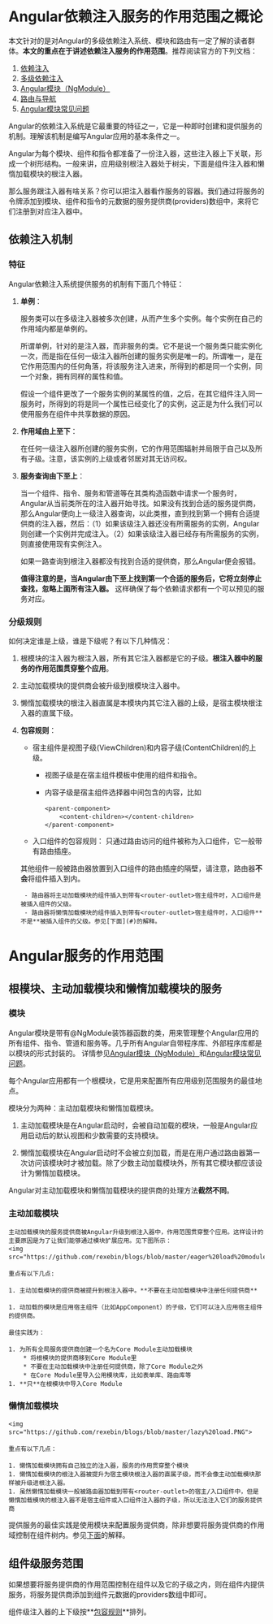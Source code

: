# Angular依赖注入服务的作用范围之概论

本文针对的是对Angular的多级依赖注入系统、模块和路由有一定了解的读者群体。**本文的重点在于讲述依赖注入服务的作用范围**。推荐阅读官方的下列文档：

1. [依赖注入](https://angular.cn/docs/ts/latest/guide/dependency-injection.html)
1. [多级依赖注入](https://angular.cn/docs/ts/latest/guide/hierarchical-dependency-injection.html)
1. [Angular模块（NgModule）](https://angular.cn/docs/ts/latest/guide/ngmodule.html)
1. [路由与导航](https://angular.cn/docs/ts/latest/guide/router.html)
1. [Angular模块常见问题](https://angular.cn/docs/ts/latest/cookbook/ngmodule-faq.html)

Angular的依赖注入系统是它最重要的特征之一，它是一种即时创建和提供服务的机制。理解该机制是编写Angular应用的基本条件之一。

Angular为每个模块、组件和指令都准备了一份注入器，这些注入器上下关联，形成一个树形结构。一般来讲，应用级别根注入器处于树尖，下面是组件注入器和懒惰加载模块的根注入器。

那么服务跟注入器有啥关系？你可以把注入器看作服务的容器。我们通过将服务的令牌添加到模块、组件和指令的元数据的服务提供商(providers)数组中，来将它们注册到对应注入器中。

## 依赖注入机制

### 特征
Angular依赖注入系统提供服务的机制有下面几个特征：

1. **单例**：

    服务类可以在多级注入器被多次创建，从而产生多个实例。每个实例在自己的作用域内都是单例的。

    所谓单例，针对的是注入器，而非服务的类。它不是说一个服务类只能实例化一次，而是指在任何一级注入器所创建的服务实例是唯一的。所谓唯一，是在它作用范围内的任何角落，将该服务注入进来，所得到的都是同一个实例，同一个对象，拥有同样的属性和值。
    
    假设一个组件更改了一个服务实例的某属性的值，之后，在其它组件注入同一服务时，所得到的将是同一个属性已经变化了的实例，这正是为什么我们可以使用服务在组件中共享数据的原因。    

1. **作用域由上至下**：

    在任何一级注入器所创建的服务实例，它的作用范围辐射并局限于自己以及所有子级。注意，该实例的上级或者邻居对其无访问权。

1. **服务查询由下至上**：

    当一个组件、指令、服务和管道等在其类构造函数中请求一个服务时，Angular从当前类所在的注入器开始寻找。如果没有找到合适的服务提供商，那么Angular便向上一级注入器查询，以此类推，直到找到第一个拥有合适提供商的注入器，然后：（1）如果该级注入器还没有所需服务的实例，Angular则创建一个实例并完成注入。（2）如果该级注入器已经存有所需服务的实例，则直接使用现有实例注入。

    如果一路查询到根注入器都没有找到合适的提供商，那么Angular便会报错。

    **值得注意的是，当Angular由下至上找到第一个合适的服务后，它将立刻停止查找，忽略上面所有注入器。** 这样确保了每个依赖请求都有一个可以预见的服务对应。

### 分级规则

如何决定谁是上级，谁是下级呢？有以下几种情况：

1. 根模块的注入器为根注入器，所有其它注入器都是它的子级。**根注入器中的服务的作用范围贯穿整个应用**。

1. 主动加载模块的提供商会被升级到根模块注入器中。

1. 懒惰加载模块的根注入器直属是本模块内其它注入器的上级，是宿主模块根注入器的直属下级。

1. **包容规则**：

    * 宿主组件是视图子级(ViewChildren)和内容子级(ContentChildren)的上级。

        - 视图子级是在宿主组件模板中使用的组件和指令。

        - 内容子级是宿主组件选择器中间包含的内容，比如
            ```
            <parent-component>
                <content-children></content-children>    
            </parent-component>
            ```
    * 入口组件的包容规则： 
    只通过路由访问的组件被称为入口组件，它一般带有<router-outlet></router-outlet>路由插座。

    其他组件一般被路由器放置到入口组件的路由插座的隔壁，请注意，路由器**不会**将组件插入到<router-outlet>内。

        - 路由器将主动加载模块的组件插入到带有<router-outlet>宿主组件时，入口组件是被插入组件的父级。
        - 路由器将懒惰加载模块的组件插入到带有<router-outlet>宿主组件时，入口组件**不是**被插入组件的父级。参见[下面](#)的解释。

# Angular服务的作用范围

## 根模块、主动加载模块和懒惰加载模块的服务

### 模块

Angular模块是带有@NgModule装饰器函数的类，用来管理整个Angular应用的所有组件、指令、管道和服务等。几乎所有Angular自带程序库、外部程序库都是以模块的形式封装的。
详情参见[Angular模块（NgModule）](https://angular.cn/docs/ts/latest/guide/ngmodule.html)和[Angular模块常见问题](https://angular.cn/docs/ts/latest/cookbook/ngmodule-faq.html)。

每个Angular应用都有一个根模块，它是用来配置所有应用级别范围服务的最佳地点。

模块分为两种：主动加载模块和懒惰加载模块。

1. 主动加载模块是在Angular启动时，会被自动加载的模块，一般是Angular应用启动后的默认视图和少数需要的支持模块。

1. 懒惰加载模块在Angular启动时不会被立刻加载，而是在用户通过路由器第一次访问该模块时才被加载。除了少数主动加载模块外，所有其它模块都应该设计为懒惰加载模块。 

Angular对主动加载模块和懒惰加载模块的提供商的处理方法**截然不同**。

### 主动加载模块

    主动加载模块的服务提供商被Angular升级到根注入器中，作用范围贯穿整个应用。这样设计的主要原因是为了让我们能够通过模块扩展应用。见下图所示：
    <img src="https://github.com/rexebin/blogs/blob/master/eager%20load%20module.PNG">

    重点有以下几点:

    1. 主动加载模块的提供商被提升到根注入器中。**不要在主动加载模块中注册任何提供商**

    1. 动加载的模块是应用宿主组件（比如AppComponent）的子级，它们可以注入应用宿主组件的提供商。

    最佳实践为：

    1. 为所有全局服务提供商创建一个名为Core Module主动加载模块
        * 将根模块的提供商移到Core Module里
        * 不要在主动加载模块中注册任何提供商，除了Core Module之外
        * 在Core Module里导入公用模块库，比如表单库、路由库等
    1. **只**在根模块中导入Core Module    

### 懒惰加载模块

    <img src="https://github.com/rexebin/blogs/blob/master/lazy%20load.PNG">

    重点有以下几点：

    1. 懒惰加载模块拥有自己独立的注入器，服务的作用贯穿整个模块
    1. 懒惰加载模块的根注入器被提升为宿主模块根注入器的直属子级，而不会像主动加载模块那样被升级进根注入器。
    1. 虽然懒惰加载模块一般被路由器加载到带有<router-outlet>的宿主/入口组件中，但是懒惰加载模块的根注入器不是宿主组件或入口组件注入器的子级，所以无法注入它们的服务提供商        
    
提供服务的最佳实践是使用模块来配置服务提供商，除非想要将服务提供商的作用域控制在组件树内。参见[下面](#组件级服务范围)的解释。

## 组件级服务范围

如果想要将服务提供商的作用范围控制在组件以及它的子级之内，则在组件内提供服务，将服务提供商添加到组件元数据的providers数组中即可。

组件级注入器的上下级按**[包容规则](#分级规则)**排列。
